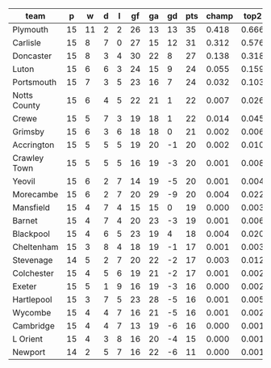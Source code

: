 |     team     | p  | w  | d | l | gf | ga | gd | pts | champ | top2  | top3  | top4  |  5-7  | bot4  | bot3  | bot2  |
|--------------|----|----|---|---|----|----|----|-----|-------|-------|-------|-------|-------|-------|-------|-------|
| Plymouth     | 15 | 11 | 2 | 2 | 26 | 13 | 13 |  35 | 0.418 | 0.666 | 0.803 | 0.882 | 0.087 | 0.000 | 0.000 | 0.000|
| Carlisle     | 15 |  8 | 7 | 0 | 27 | 15 | 12 |  31 | 0.312 | 0.576 | 0.737 | 0.834 | 0.118 | 0.000 | 0.000 | 0.000|
| Doncaster    | 15 |  8 | 3 | 4 | 30 | 22 |  8 |  27 | 0.138 | 0.318 | 0.500 | 0.634 | 0.222 | 0.001 | 0.000 | 0.000|
| Luton        | 15 |  6 | 6 | 3 | 24 | 15 |  9 |  24 | 0.055 | 0.159 | 0.295 | 0.433 | 0.279 | 0.005 | 0.003 | 0.001|
| Portsmouth   | 15 |  7 | 3 | 5 | 23 | 16 |  7 |  24 | 0.032 | 0.103 | 0.206 | 0.321 | 0.287 | 0.011 | 0.006 | 0.004|
| Notts County | 15 |  6 | 4 | 5 | 22 | 21 |  1 |  22 | 0.007 | 0.026 | 0.068 | 0.126 | 0.216 | 0.052 | 0.034 | 0.019|
| Crewe        | 15 |  5 | 7 | 3 | 19 | 18 |  1 |  22 | 0.014 | 0.045 | 0.094 | 0.160 | 0.240 | 0.036 | 0.022 | 0.012|
| Grimsby      | 15 |  6 | 3 | 6 | 18 | 18 |  0 |  21 | 0.002 | 0.006 | 0.019 | 0.038 | 0.103 | 0.158 | 0.111 | 0.065|
| Accrington   | 15 |  5 | 5 | 5 | 19 | 20 | -1 |  20 | 0.002 | 0.010 | 0.027 | 0.057 | 0.135 | 0.124 | 0.085 | 0.049|
| Crawley Town | 15 |  5 | 5 | 5 | 16 | 19 | -3 |  20 | 0.001 | 0.008 | 0.025 | 0.046 | 0.123 | 0.139 | 0.097 | 0.060|
| Yeovil       | 15 |  6 | 2 | 7 | 14 | 19 | -5 |  20 | 0.001 | 0.004 | 0.016 | 0.035 | 0.093 | 0.182 | 0.132 | 0.083|
| Morecambe    | 15 |  6 | 2 | 7 | 20 | 29 | -9 |  20 | 0.004 | 0.022 | 0.051 | 0.094 | 0.177 | 0.074 | 0.049 | 0.028|
| Mansfield    | 15 |  4 | 7 | 4 | 15 | 15 |  0 |  19 | 0.000 | 0.003 | 0.008 | 0.018 | 0.063 | 0.276 | 0.205 | 0.133|
| Barnet       | 15 |  4 | 7 | 4 | 20 | 23 | -3 |  19 | 0.001 | 0.006 | 0.015 | 0.032 | 0.094 | 0.184 | 0.132 | 0.078|
| Blackpool    | 15 |  4 | 6 | 5 | 23 | 19 |  4 |  18 | 0.004 | 0.020 | 0.057 | 0.105 | 0.187 | 0.071 | 0.047 | 0.026|
| Cheltenham   | 15 |  3 | 8 | 4 | 18 | 19 | -1 |  17 | 0.001 | 0.003 | 0.008 | 0.019 | 0.070 | 0.248 | 0.187 | 0.122|
| Stevenage    | 14 |  5 | 2 | 7 | 20 | 22 | -2 |  17 | 0.003 | 0.012 | 0.031 | 0.062 | 0.138 | 0.118 | 0.082 | 0.045|
| Colchester   | 15 |  4 | 5 | 6 | 19 | 21 | -2 |  17 | 0.001 | 0.002 | 0.006 | 0.018 | 0.063 | 0.260 | 0.196 | 0.128|
| Exeter       | 15 |  5 | 1 | 9 | 16 | 19 | -3 |  16 | 0.000 | 0.002 | 0.008 | 0.016 | 0.056 | 0.296 | 0.220 | 0.152|
| Hartlepool   | 15 |  3 | 7 | 5 | 23 | 28 | -5 |  16 | 0.001 | 0.005 | 0.015 | 0.035 | 0.100 | 0.181 | 0.130 | 0.083|
| Wycombe      | 15 |  4 | 4 | 7 | 16 | 21 | -5 |  16 | 0.001 | 0.002 | 0.007 | 0.016 | 0.062 | 0.284 | 0.214 | 0.144|
| Cambridge    | 15 |  4 | 4 | 7 | 13 | 19 | -6 |  16 | 0.000 | 0.001 | 0.002 | 0.007 | 0.029 | 0.449 | 0.367 | 0.267|
| L Orient     | 15 |  4 | 3 | 8 | 16 | 20 | -4 |  15 | 0.000 | 0.001 | 0.003 | 0.007 | 0.029 | 0.411 | 0.327 | 0.236|
| Newport      | 14 |  2 | 5 | 7 | 16 | 22 | -6 |  11 | 0.000 | 0.001 | 0.003 | 0.007 | 0.029 | 0.438 | 0.354 | 0.265|
